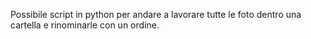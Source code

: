 Possibile script in python per andare a lavorare tutte le foto dentro una cartella e rinominarle con un ordine.
